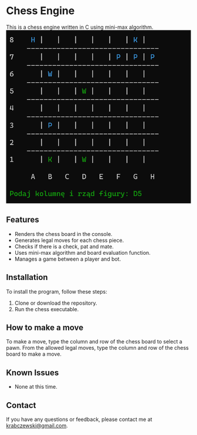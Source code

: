 # Chess Engine

This is a chess engine written in C using mini-max algorithm.
![](game_gui.gif)

## Features

- Renders the chess board in the console.
- Generates legal moves for each chess piece.
- Checks if there is a check, pat and mate.
- Uses mini-max algorithm and board evaluation function.
- Manages a game between a player and bot.

## Installation

To install the program, follow these steps:

1. Clone or download the repository.
2. Run the chess executable.

## How to make a move
To make a move, type the column and row of the chess board to select a pawn. From the allowed legal moves, type the column and row of the chess board to make a move.

## Known Issues

- None at this time.

## Contact

If you have any questions or feedback, please contact me at krabczewski@gmail.com.
